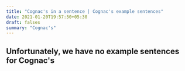 ```yaml
---
title: "Cognac's in a sentence | Cognac's example sentences"
date: 2021-01-20T19:57:50+05:30
draft: falses
summary: "Cognac's"
---
```

## Unfortunately, we have no example sentences for Cognac's                 
